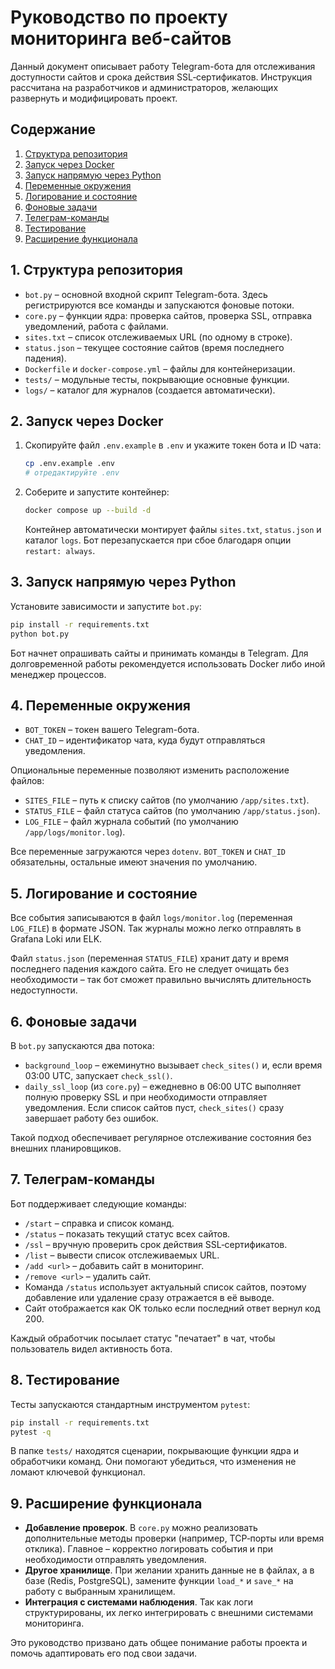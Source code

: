 # Руководство по проекту мониторинга веб-сайтов

Данный документ описывает работу Telegram-бота для отслеживания доступности сайтов и срока действия SSL‑сертификатов. Инструкция рассчитана на разработчиков и администраторов, желающих развернуть и модифицировать проект.

## Содержание

1. [Структура репозитория](#structure)
2. [Запуск через Docker](#docker)
3. [Запуск напрямую через Python](#python-run)
4. [Переменные окружения](#env)
5. [Логирование и состояние](#logging)
6. [Фоновые задачи](#background)
7. [Телеграм-команды](#commands)
8. [Тестирование](#tests)
9. [Расширение функционала](#extend)

<a name="structure"></a>
## 1. Структура репозитория

- `bot.py` – основной входной скрипт Telegram-бота. Здесь регистрируются все команды и запускаются фоновые потоки.
- `core.py` – функции ядра: проверка сайтов, проверка SSL, отправка уведомлений, работа с файлами.
- `sites.txt` – список отслеживаемых URL (по одному в строке).
- `status.json` – текущее состояние сайтов (время последнего падения).
- `Dockerfile` и `docker-compose.yml` – файлы для контейнеризации.
- `tests/` – модульные тесты, покрывающие основные функции.
- `logs/` – каталог для журналов (создается автоматически).

<a name="docker"></a>
## 2. Запуск через Docker

1. Скопируйте файл `.env.example` в `.env` и укажите токен бота и ID чата:
   ```bash
   cp .env.example .env
   # отредактируйте .env
   ```
2. Соберите и запустите контейнер:
   ```bash
   docker compose up --build -d
   ```
   Контейнер автоматически монтирует файлы `sites.txt`, `status.json` и каталог `logs`. Бот перезапускается при сбое благодаря опции `restart: always`.

<a name="python-run"></a>
## 3. Запуск напрямую через Python

Установите зависимости и запустите `bot.py`:
```bash
pip install -r requirements.txt
python bot.py
```
Бот начнет опрашивать сайты и принимать команды в Telegram. Для долговременной работы рекомендуется использовать Docker либо иной менеджер процессов.

<a name="env"></a>
## 4. Переменные окружения

- `BOT_TOKEN` – токен вашего Telegram-бота.
- `CHAT_ID` – идентификатор чата, куда будут отправляться уведомления.

Опциональные переменные позволяют изменить расположение файлов:
- `SITES_FILE` – путь к списку сайтов (по умолчанию `/app/sites.txt`).
- `STATUS_FILE` – файл статуса сайтов (по умолчанию `/app/status.json`).
- `LOG_FILE` – файл журнала событий (по умолчанию `/app/logs/monitor.log`).

Все переменные загружаются через `dotenv`. `BOT_TOKEN` и `CHAT_ID` обязательны,
остальные имеют значения по умолчанию.

<a name="logging"></a>
## 5. Логирование и состояние

Все события записываются в файл `logs/monitor.log` (переменная `LOG_FILE`) в формате JSON. Так журналы можно легко отправлять в Grafana Loki или ELK.

Файл `status.json` (переменная `STATUS_FILE`) хранит дату и время последнего падения каждого сайта. Его не следует очищать без необходимости – так бот сможет правильно вычислять длительность недоступности.

<a name="background"></a>
## 6. Фоновые задачи

В `bot.py` запускаются два потока:

- `background_loop` – ежеминутно вызывает `check_sites()` и, если время 03:00 UTC, запускает `check_ssl()`.
- `daily_ssl_loop` (из `core.py`) – ежедневно в 06:00 UTC выполняет полную проверку SSL и при необходимости отправляет уведомления.
Если список сайтов пуст, `check_sites()` сразу завершает работу без ошибок.

Такой подход обеспечивает регулярное отслеживание состояния без внешних планировщиков.

<a name="commands"></a>
## 7. Телеграм-команды

Бот поддерживает следующие команды:


- `/start` – справка и список команд.
- `/status` – показать текущий статус всех сайтов.
- `/ssl` – вручную проверить срок действия SSL‑сертификатов.
- `/list` – вывести список отслеживаемых URL.
- `/add <url>` – добавить сайт в мониторинг.
- `/remove <url>` – удалить сайт.
- Команда `/status` использует актуальный список сайтов, поэтому добавление или удаление сразу отражается в её выводе.
- Сайт отображается как OK только если последний ответ вернул код 200.


Каждый обработчик посылает статус "печатает" в чат, чтобы пользователь видел активность бота.

<a name="tests"></a>
## 8. Тестирование

Тесты запускаются стандартным инструментом `pytest`:
```bash
pip install -r requirements.txt
pytest -q
```
В папке `tests/` находятся сценарии, покрывающие функции ядра и обработчики команд. Они помогают убедиться, что изменения не ломают ключевой функционал.

<a name="extend"></a>
## 9. Расширение функционала

- **Добавление проверок**. В `core.py` можно реализовать дополнительные методы проверки (например, TCP‑порты или время отклика). Главное – корректно логировать события и при необходимости отправлять уведомления.
- **Другое хранилище**. При желании хранить данные не в файлах, а в базе (Redis, PostgreSQL), замените функции `load_*` и `save_*` на работу с выбранным хранилищем.
- **Интеграция с системами наблюдения**. Так как логи структурированы, их легко интегрировать с внешними системами мониторинга.

Это руководство призвано дать общее понимание работы проекта и помочь адаптировать его под свои задачи.
